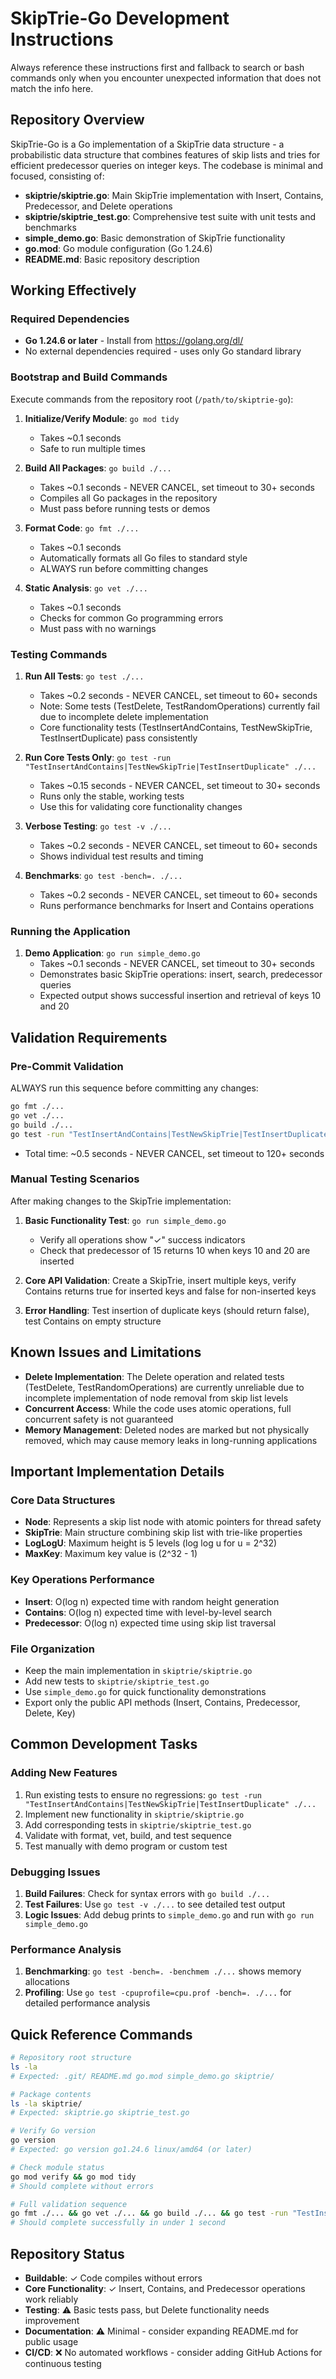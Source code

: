 # SkipTrie-Go Development Instructions

Always reference these instructions first and fallback to search or bash commands only when you encounter unexpected information that does not match the info here.

## Repository Overview
SkipTrie-Go is a Go implementation of a SkipTrie data structure - a probabilistic data structure that combines features of skip lists and tries for efficient predecessor queries on integer keys. The codebase is minimal and focused, consisting of:

- **skiptrie/skiptrie.go**: Main SkipTrie implementation with Insert, Contains, Predecessor, and Delete operations
- **skiptrie/skiptrie_test.go**: Comprehensive test suite with unit tests and benchmarks  
- **simple_demo.go**: Basic demonstration of SkipTrie functionality
- **go.mod**: Go module configuration (Go 1.24.6)
- **README.md**: Basic repository description

## Working Effectively

### Required Dependencies
- **Go 1.24.6 or later** - Install from https://golang.org/dl/
- No external dependencies required - uses only Go standard library

### Bootstrap and Build Commands
Execute commands from the repository root (`/path/to/skiptrie-go`):

1. **Initialize/Verify Module**: `go mod tidy`
   - Takes ~0.1 seconds
   - Safe to run multiple times

2. **Build All Packages**: `go build ./...`  
   - Takes ~0.1 seconds - NEVER CANCEL, set timeout to 30+ seconds
   - Compiles all Go packages in the repository
   - Must pass before running tests or demos

3. **Format Code**: `go fmt ./...`
   - Takes ~0.1 seconds  
   - Automatically formats all Go files to standard style
   - ALWAYS run before committing changes

4. **Static Analysis**: `go vet ./...`
   - Takes ~0.1 seconds
   - Checks for common Go programming errors
   - Must pass with no warnings

### Testing Commands
1. **Run All Tests**: `go test ./...`
   - Takes ~0.2 seconds - NEVER CANCEL, set timeout to 60+ seconds
   - Note: Some tests (TestDelete, TestRandomOperations) currently fail due to incomplete delete implementation
   - Core functionality tests (TestInsertAndContains, TestNewSkipTrie, TestInsertDuplicate) pass consistently

2. **Run Core Tests Only**: `go test -run "TestInsertAndContains|TestNewSkipTrie|TestInsertDuplicate" ./...`
   - Takes ~0.15 seconds - NEVER CANCEL, set timeout to 30+ seconds
   - Runs only the stable, working tests
   - Use this for validating core functionality changes

3. **Verbose Testing**: `go test -v ./...`
   - Takes ~0.2 seconds - NEVER CANCEL, set timeout to 60+ seconds
   - Shows individual test results and timing

4. **Benchmarks**: `go test -bench=. ./...`
   - Takes ~0.2 seconds - NEVER CANCEL, set timeout to 60+ seconds  
   - Runs performance benchmarks for Insert and Contains operations

### Running the Application
1. **Demo Application**: `go run simple_demo.go`
   - Takes ~0.1 seconds - NEVER CANCEL, set timeout to 30+ seconds
   - Demonstrates basic SkipTrie operations: insert, search, predecessor queries
   - Expected output shows successful insertion and retrieval of keys 10 and 20

## Validation Requirements

### Pre-Commit Validation
ALWAYS run this sequence before committing any changes:
```bash
go fmt ./...
go vet ./...
go build ./...
go test -run "TestInsertAndContains|TestNewSkipTrie|TestInsertDuplicate" ./...
```
- Total time: ~0.5 seconds - NEVER CANCEL, set timeout to 120+ seconds

### Manual Testing Scenarios
After making changes to the SkipTrie implementation:

1. **Basic Functionality Test**: `go run simple_demo.go`
   - Verify all operations show "✓" success indicators
   - Check that predecessor of 15 returns 10 when keys 10 and 20 are inserted

2. **Core API Validation**: Create a SkipTrie, insert multiple keys, verify Contains returns true for inserted keys and false for non-inserted keys

3. **Error Handling**: Test insertion of duplicate keys (should return false), test Contains on empty structure

## Known Issues and Limitations
- **Delete Implementation**: The Delete operation and related tests (TestDelete, TestRandomOperations) are currently unreliable due to incomplete implementation of node removal from skip list levels
- **Concurrent Access**: While the code uses atomic operations, full concurrent safety is not guaranteed
- **Memory Management**: Deleted nodes are marked but not physically removed, which may cause memory leaks in long-running applications

## Important Implementation Details

### Core Data Structures
- **Node**: Represents a skip list node with atomic pointers for thread safety
- **SkipTrie**: Main structure combining skip list with trie-like properties
- **LogLogU**: Maximum height is 5 levels (log log u for u = 2^32)
- **MaxKey**: Maximum key value is (2^32 - 1)

### Key Operations Performance
- **Insert**: O(log n) expected time with random height generation
- **Contains**: O(log n) expected time with level-by-level search
- **Predecessor**: O(log n) expected time using skip list traversal

### File Organization
- Keep the main implementation in `skiptrie/skiptrie.go`
- Add new tests to `skiptrie/skiptrie_test.go`
- Use `simple_demo.go` for quick functionality demonstrations
- Export only the public API methods (Insert, Contains, Predecessor, Delete, Key)

## Common Development Tasks

### Adding New Features
1. Run existing tests to ensure no regressions: `go test -run "TestInsertAndContains|TestNewSkipTrie|TestInsertDuplicate" ./...`
2. Implement new functionality in `skiptrie/skiptrie.go`
3. Add corresponding tests in `skiptrie/skiptrie_test.go`
4. Validate with format, vet, build, and test sequence
5. Test manually with demo program or custom test

### Debugging Issues
1. **Build Failures**: Check for syntax errors with `go build ./...`
2. **Test Failures**: Use `go test -v ./...` to see detailed test output
3. **Logic Issues**: Add debug prints to `simple_demo.go` and run with `go run simple_demo.go`

### Performance Analysis
1. **Benchmarking**: `go test -bench=. -benchmem ./...` shows memory allocations
2. **Profiling**: Use `go test -cpuprofile=cpu.prof -bench=. ./...` for detailed performance analysis

## Quick Reference Commands

```bash
# Repository root structure
ls -la
# Expected: .git/ README.md go.mod simple_demo.go skiptrie/

# Package contents  
ls -la skiptrie/
# Expected: skiptrie.go skiptrie_test.go

# Verify Go version
go version
# Expected: go version go1.24.6 linux/amd64 (or later)

# Check module status
go mod verify && go mod tidy
# Should complete without errors

# Full validation sequence
go fmt ./... && go vet ./... && go build ./... && go test -run "TestInsertAndContains|TestNewSkipTrie|TestInsertDuplicate" ./...
# Should complete successfully in under 1 second
```

## Repository Status
- **Buildable**: ✓ Code compiles without errors
- **Core Functionality**: ✓ Insert, Contains, and Predecessor operations work reliably  
- **Testing**: ⚠️ Basic tests pass, but Delete functionality needs improvement
- **Documentation**: ⚠️ Minimal - consider expanding README.md for public usage
- **CI/CD**: ❌ No automated workflows - consider adding GitHub Actions for continuous testing